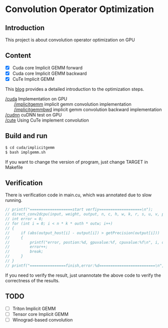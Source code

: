 # Convolution Operator Optimization
## Introduction

This project is about convolution operator optimization on GPU

## Content
 - [x] Cuda core Implicit GEMM forward
 - [x] Cuda core Implicit GEMM backward
 - [x] CuTe Implicit GEMM

This [blog](https://zhuanlan.zhihu.com/p/661879423) provides a detailed introduction to the optimization steps.

[/cuda](https://github.com/Qwesh157/conv_op_optimization/tree/main/cuda) Implementation on GPU  
&emsp;&emsp;[/implicitgemm](https://github.com/Qwesh157/conv_op_optimization/tree/main/cuda/implicitgemm) implicit gemm convolution implementation  
&emsp;&emsp;[/implicitgemmbwd](https://github.com/Qwesh157/conv_op_optimization/tree/main/cuda/implicitgemmbwd) implicit gemm convolution backward implementation  
[/cudnn](https://github.com/Qwesh157/conv_op_optimization/tree/main/cudnn) cuDNN test on GPU  
[/cute](https://github.com/Qwesh157/conv_op_optimization/tree/main/cute) Using CuTe implement convolution

## Build and run

```bash
$ cd cuda/implicitgemm
$ bash implgemm.sh
```

If you want to change the version of program, just change TARGET in Makefile

## Verification

There is verification code in main.cu, which was annotated due to slow running.
```cpp
// printf("===================start verfiy===================\n");
// direct_conv2dcpu(input, weight, output, n, c, h, w, k, r, s, u, v, p, q);
// int error = 0;
// for (int i = 0; i < n * k * outh * outw; i++)
// {
//     if (abs(output_host[i] - output[i]) > getPrecision(output[i]))
//     {
//         printf("error, postion:%d, gpuvalue:%f, cpuvalue:%f\n", i, output_host[i], output[i]);
//         error++;
//         break;
//     }
// }
// printf("================finish,error:%d=========================\n", error);
```
If you need to verify the result, just unannotate the above code to verify the correctness of the results.

## TODO
 - [ ] Triton Implicit GEMM
 - [ ] Tensor core Implicit GEMM
 - [ ] Winograd-based convolution
